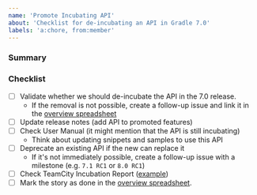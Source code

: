 ```yaml
---
name: 'Promote Incubating API'
about: 'Checklist for de-incubating an API in Gradle 7.0'
labels: 'a:chore, from:member'
---
```


### Summary
<!--- List the API methods for de-incubation -->

### Checklist
- [ ] Validate whether we should de-incubate the API in the 7.0 release.
    - If the removal is not possible, create a follow-up issue and link it in the [overview spreadsheet](https://docs.google.com/spreadsheets/d/19J1nR_dFKpfKdu5KDFMVZGfjR0ysT9DthsBUPwf8mkM/edit#gid=1195622786)
- [ ] Update release notes (add API to promoted features)
- [ ] Check User Manual (it might mention that the API is still incubating)
  - Think about updating snippets and samples to use this API
- [ ] Deprecate an existing API if the new can replace it
  - If it's not immediately possible, create a follow-up issue with a milestone (e.g. `7.1 RC1` or `8.0 RC1`)
- [ ] Check TeamCity Incubation Report ([example](https://builds.gradle.org/viewLog.html?buildId=40024670&buildTypeId=Gradle_Check_SanityCheck&tab=report_project951_Incubating_APIs_Report)) 
- [ ] Mark the story as done in the [overview spreadsheet](https://docs.google.com/spreadsheets/d/19J1nR_dFKpfKdu5KDFMVZGfjR0ysT9DthsBUPwf8mkM/edit?ts=5fcfefb8#gid=0).  
